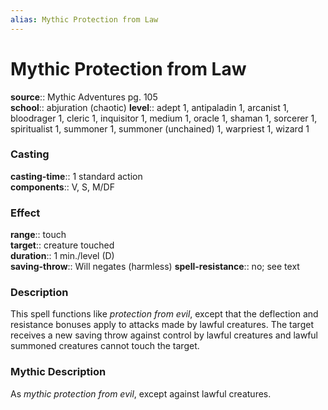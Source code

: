 ```yaml
---
alias: Mythic Protection from Law
---
```


# Mythic Protection from Law

**source**:: Mythic Adventures pg. 105  
**school**:: abjuration (chaotic)
**level**:: adept 1, antipaladin 1, arcanist 1, bloodrager 1, cleric 1, inquisitor 1, medium 1, oracle 1, shaman 1, sorcerer 1, spiritualist 1, summoner 1, summoner (unchained) 1, warpriest 1, wizard 1

### Casting 

**casting-time**:: 1 standard action  
**components**:: V, S, M/DF

### Effect 

**range**:: touch  
**target**:: creature touched  
**duration**:: 1 min./level (D)  
**saving-throw**:: Will negates (harmless)
**spell-resistance**:: no; see text

### Description 

This spell functions like *protection from evil*, except that the deflection and resistance bonuses apply to attacks made by lawful creatures. The target receives a new saving throw against control by lawful creatures and lawful summoned creatures cannot touch the target.

### Mythic Description

As *mythic protection from evil*, except against lawful creatures.

